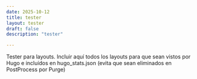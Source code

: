 ```yaml
---
date: 2025-10-12
title: tester
layout: tester
draft: false
description: "tester"

---
```


Tester para layouts.
Incluir aquí todos los layouts para que sean vistos por Hugo e incluídos en hugo_stats.json (evita que sean eliminados en PostProcess por Purge)
